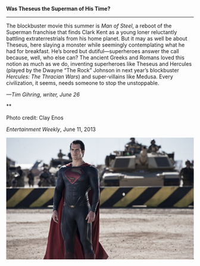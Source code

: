 **Was Theseus the Superman of His Time?**

****

The blockbuster movie this summer is *Man of Steel*, a reboot of the Superman franchise that finds Clark Kent as a young loner reluctantly battling extraterrestrials from his home planet. But it may as well be about Theseus, here slaying a monster while seemingly contemplating what he had for breakfast. He’s bored but dutiful—superheroes answer the call because, well, who else can? The ancient Greeks and Romans loved this notion as much as we do, inventing superheroes like Theseus and Hercules (played by the Dwayne “The Rock” Johnson in next year’s blockbuster *Hercules: The Thracian Wars*) and super-villains like Medusa. Every civilization, it seems, needs someone to stop the unstoppable.  

*—Tim Gihring, writer, June 26*

**

Photo credit: Clay Enos

*Entertainment Weekly*, June 11, 2013



![](../images/NewsFlash_Tim_Superman_6.26.jpg)
